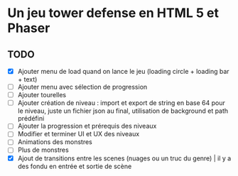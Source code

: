 # Un jeu tower defense en HTML 5 et Phaser

## TODO

- [X] Ajouter menu de load quand on lance le jeu (loading circle + loading bar + text)
- [ ] Ajouter menu avec sélection de progression
- [ ] Ajouter tourelles
- [ ] Ajouter création de niveau : import et export de string en base 64 pour le niveau, juste un fichier json au final, utilisation de background et path prédéfini
- [ ] Ajouter la progression et prérequis des niveaux
- [ ] Modifier et terminer UI et UX des niveaux
- [ ] Animations des monstres
- [ ] Plus de monstres
- [X] Ajout de transitions entre les scenes (nuages ou un truc du genre) | il y a des fondu en entrée et sortie de scène 
